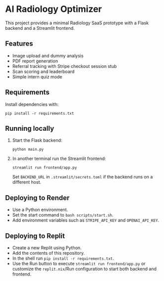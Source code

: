 # AI Radiology Optimizer

This project provides a minimal Radiology SaaS prototype with a Flask backend and a Streamlit frontend.

## Features
- Image upload and dummy analysis
- PDF report generation
- Referral tracking with Stripe checkout session stub
- Scan scoring and leaderboard
- Simple intern quiz mode

## Requirements
Install dependencies with:
```
pip install -r requirements.txt
```

## Running locally
1. Start the Flask backend:
   ```
   python main.py
   ```
2. In another terminal run the Streamlit frontend:
   ```
   streamlit run frontend/app.py
   ```
   Set `BACKEND_URL` in `.streamlit/secrets.toml` if the backend runs on a different host.

## Deploying to Render
- Use a Python environment.
- Set the start command to `bash scripts/start.sh`.
- Add environment variables such as `STRIPE_API_KEY` and `OPENAI_API_KEY`.

## Deploying to Replit
- Create a new Replit using Python.
- Add the contents of this repository.
- In the shell run `pip install -r requirements.txt`.
- Use the Run button to execute `streamlit run frontend/app.py` or customize the `replit.nix`/Run configuration to start both backend and frontend.

